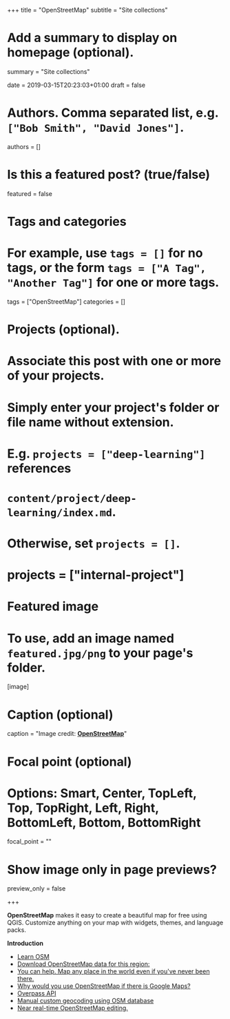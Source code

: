 +++
title = "OpenStreetMap"
subtitle = "Site collections"

# Add a summary to display on homepage (optional).
summary = "Site collections"

date = 2019-03-15T20:23:03+01:00
draft = false

# Authors. Comma separated list, e.g. `["Bob Smith", "David Jones"]`.
authors = []

# Is this a featured post? (true/false)
featured = false

# Tags and categories
# For example, use `tags = []` for no tags, or the form `tags = ["A Tag", "Another Tag"]` for one or more tags.
tags = ["OpenStreetMap"]
categories = []

# Projects (optional).
#   Associate this post with one or more of your projects.
#   Simply enter your project's folder or file name without extension.
#   E.g. `projects = ["deep-learning"]` references
#   `content/project/deep-learning/index.md`.
#   Otherwise, set `projects = []`.
# projects = ["internal-project"]

# Featured image
# To use, add an image named `featured.jpg/png` to your page's folder.
[image]
  # Caption (optional)
  caption = "Image credit: [**OpenStreetMap**](https://it.wikipedia.org/wiki/OpenStreetMap#/media/File:Openstreetmap_logo.svg)"



  # Focal point (optional)
  # Options: Smart, Center, TopLeft, Top, TopRight, Left, Right, BottomLeft, Bottom, BottomRight
  focal_point = ""

  # Show image only in page previews?
  preview_only = false

+++

**OpenStreetMap** makes it easy to create a beautiful map for free using QGIS. Customize anything on your map with widgets, themes, and language packs.


**Introduction**

- [Learn OSM](https://learnosm.org/it/osm-data/file-formats/)
- [Download OpenStreetMap data for this region:](https://download.geofabrik.de/europe/great-britain.html)
- [You can help. Map any place in the world even if you've never been there.](https://mapgive.state.gov/index.html)
- [Why would you use OpenStreetMap if there is Google Maps?](https://geoawesomeness.com/why-would-you-use-openstreetmap-if-there-is-google-maps/)
- [Overpass API](https://overpass-turbo.eu/)
- [Manual custom geocoding using OSM database](https://gist.github.com/jpetazzo/5177554)
- [Near real-time OpenStreetMap editing.](https://osmlab.github.io/show-me-the-way/)

